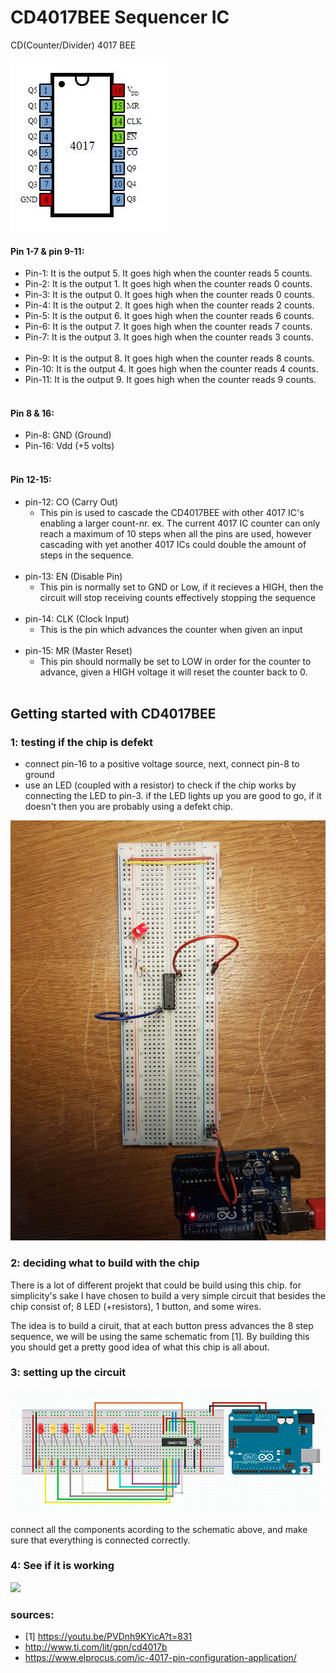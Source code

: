 # CD4017BEE Sequencer IC
CD(Counter/Divider) 4017 BEE


![](https://github.com/L4COUR/Demystifying-DD-LAB-s-IC-s/blob/master/CD4017BEE_sequencer/CD4017BEE.jpg)

#### Pin 1-7 & pin 9-11:
- Pin-1: It is the output 5. It goes high when the counter reads 5 counts.
- Pin-2: It is the output 1. It goes high when the counter reads 0 counts.
- Pin-3: It is the output 0. It goes high when the counter reads 0 counts.
- Pin-4: It is the output 2. It goes high when the counter reads 2 counts.
- Pin-5: It is the output 6. It goes high when the counter reads 6 counts.
- Pin-6: It is the output 7. It goes high when the counter reads 7 counts.
- Pin-7: It is the output 3. It goes high when the counter reads 3 counts.
</br></br>
- Pin-9: It is the output 8. It goes high when the counter reads 8 counts.
- Pin-10: It is the output 4. It goes high when the counter reads 4 counts.
- Pin-11: It is the output 9. It goes high when the counter reads 9 counts.
</br></br>
#### Pin 8 & 16:
- Pin-8: GND (Ground)
- Pin-16: Vdd (+5 volts)
</br></br>
#### Pin 12-15:
- pin-12: CO (Carry Out) 
  - This pin is used to cascade the CD4017BEE with other 4017 IC's enabling a larger count-nr. 
  ex. The current 4017 IC counter can only reach a maximum of 10 steps when all the pins are used, however cascading with yet another 4017 ICs could double the amount of steps in the sequence.
</br>  </br>
- pin-13: EN (Disable Pin)
  - This pin is normally set to GND or Low, if it recieves a HIGH, then the circuit will stop receiving counts effectively stopping the sequence
</br> </br>
- pin-14: CLK (Clock Input)
  - This is the pin which advances the counter when given an input
</br>  </br>
- pin-15: MR (Master Reset)
  - This pin should normally be set to LOW in order for the counter to advance, given a HIGH voltage it will reset the counter back to 0.
</br> </br>

## Getting started with CD4017BEE

### 1: testing if the chip is defekt

- connect pin-16 to a positive voltage source, next, connect pin-8 to ground
- use an LED (coupled with a resistor) to check if the chip works by connecting the LED to pin-3. if the LED lights up you are good to go, if it doesn't then you are probably using a defekt chip.

![Insert picture of testing the chip](https://github.com/L4COUR/Demystifying-DD-LAB-s-IC-s/blob/master/CD4017BEE_sequencer/20190619_202642.jpg)

### 2: deciding what to build with the chip

There is a lot of different projekt that could be build using this chip. for simplicity's sake I have chosen to build a very simple circuit that besides the chip consist of; 8 LED (+resistors), 1 button, and some wires.

The idea is to build a ciruit, that at each button press advances the 8 step sequence, we will be using the same schematic from [1]. By building this you should get a pretty good idea of what this chip is all about.

### 3: setting up the circuit

![Insert fritzing Schematic](https://github.com/L4COUR/Demystifying-DD-LAB-s-IC-s/blob/master/CD4017BEE_sequencer/CD4017BEE_circuit_tutorial.png)

connect all the components acording to the schematic above, and make sure that everything is connected correctly. 

### 4: See if it is working

![](https://github.com/L4COUR/Demystifying-DD-LAB-s-IC-s/blob/master/CD4017BEE_sequencer/4017-circuit.gif)


### sources:

- [1] https://youtu.be/PVDnh9KYicA?t=831
- http://www.ti.com/lit/gpn/cd4017b
- https://www.elprocus.com/ic-4017-pin-configuration-application/

